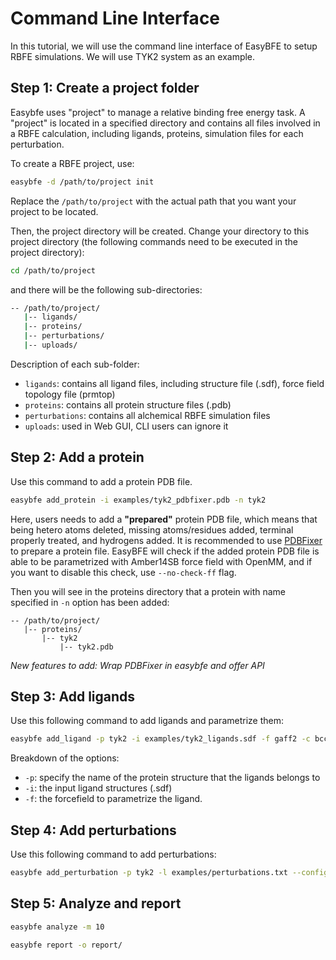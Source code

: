 # Command Line Interface

In this tutorial, we will use the command line interface of EasyBFE to setup RBFE simulations. We will use TYK2 system as an example.

## Step 1: Create a project folder

Easybfe uses "project" to manage a relative binding free energy task. A "project" is located in a specified directory and contains all files involved in a RBFE calculation, including ligands, proteins, simulation files for each perturbation.

To create a RBFE project, use:
```bash
easybfe -d /path/to/project init
```
Replace the `/path/to/project` with the actual path that you want your project to be located.

Then, the project directory will be created. Change your directory to this project directory (the following commands need to be executed in the project directory):
```bash
cd /path/to/project
```

and there will be the following sub-directories:

```bash
-- /path/to/project/
   |-- ligands/
   |-- proteins/
   |-- perturbations/
   |-- uploads/
```
Description of each sub-folder:
+ `ligands`: contains all ligand files, including structure file (.sdf), force field topology file (prmtop)
+ `proteins`: contains all protein structure files (.pdb)
+ `perturbations`: contains all alchemical RBFE simulation files
+ `uploads`: used in Web GUI, CLI users can ignore it

## Step 2: Add a protein

Use this command to add a protein PDB file.

```bash
easybfe add_protein -i examples/tyk2_pdbfixer.pdb -n tyk2
```
Here, users needs to add a **"prepared"** protein PDB file, which means that being hetero atoms deleted, missing atoms/residues added, terminal properly treated, and hydrogens added. It is recommended to use [PDBFixer](https://github.com/openmm/pdbfixer) to prepare a protein file. EasyBFE will check if the added protein PDB file is able to be parametrized with Amber14SB force field with OpenMM, and if you want to disable this check, use `--no-check-ff` flag.

Then you will see in the proteins directory that a protein with name specified in `-n` option has been added:

```
-- /path/to/project/
   |-- proteins/
       |-- tyk2
           |-- tyk2.pdb
```

*New features to add: Wrap PDBFixer in easybfe and offer API*

## Step 3: Add ligands

Use this following command to add ligands and parametrize them:
```bash
easybfe add_ligand -p tyk2 -i examples/tyk2_ligands.sdf -f gaff2 -c bcc -m 10
```
Breakdown of the options:
+ `-p`: specify the name of the protein structure that the ligands belongs to 
+ `-i`: the input ligand structures (.sdf)
+ `-f`: the forcefield to parametrize the ligand. 

## Step 4: Add perturbations
Use this following command to add perturbations:
```bash
easybfe add_perturbation -p tyk2 -l examples/perturbations.txt --config examples/config_5ns.json -m 10
```

## Step 5: Analyze and report

```bash
easybfe analyze -m 10
```

```bash
easybfe report -o report/
```
